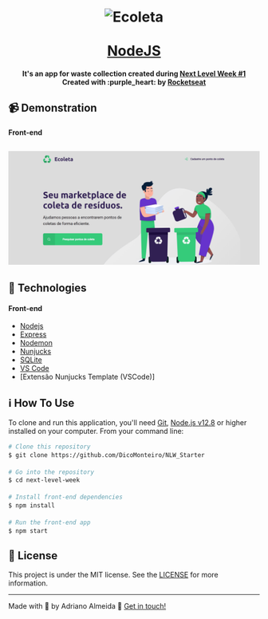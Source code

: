 <h1 align="center">
    <img alt="Ecoleta" src="./web/src/assets/logo.svg" />
    <br>
    <br>
    <a href="https://github.com/DicoMonteiro/NLW_Starter/src/server">NodeJS</a>
</h1>

<h4 align="center">
  It's an app for waste collection created during <a href="https://nextlevelweek.com/">Next Level Week #1</a>
  <br>
  Created with :purple_heart: by <a href="https://rocketseat.com.br/">Rocketseat</a>
</h4>

## :video_camera: Demonstration

#### Front-end

<h2 align="center">
  <img alt="Ecoleta Front-end" src="./nlw-ecoleta-front-end.gif" />
</h2>

## :rocket: Technologies

#### Front-end

-  [Nodejs](https://nodejs.org/en/download/)
-  [Express](https://expressjs.com/pt-br/)
-  [Nodemon](https://nodemon.io/)
-  [Nunjucks](https://www.npmjs.com/package/nunjucks)
-  [SQLite](https://www.sqlite.org/)
-  [VS Code][vc]
-  [Extensão Nunjucks Template (VSCode)]

## :information_source: How To Use

To clone and run this application, you'll need [Git](https://git-scm.com), [Node.js v12.8][nodejs] or higher installed on your computer. From your command line:

```bash
# Clone this repository
$ git clone https://github.com/DicoMonteiro/NLW_Starter

# Go into the repository
$ cd next-level-week

# Install front-end dependencies
$ npm install

# Run the front-end app
$ npm start

```

## :memo: License
This project is under the MIT license. See the [LICENSE](https://github.com/DicoMonteiro/NLW_Starter/LICENSE) for more information.

---

Made with :purple_heart: by Adriano Almeida :wave: [Get in touch!](https://www.linkedin.com/in/adriano-barreto-monteiro-almeida/)

[nodejs]: https://nodejs.org/
[vc]: https://code.visualstudio.com/